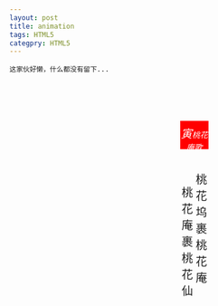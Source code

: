 ```yaml
---
layout: post
title: animation
tags: HTML5
categpry: HTML5
---
```


    这家伙好懒，什么都没有留下...

<html>
    <head>
        <meta charset="utf-8">
        <title>animation.html</title>
    </head>
    <body>
        <div id="divhead">
            <div id="ani1">
                <section>
                    <h6><span>寅</span>桃花庵歌</h6>
                        <div id="pd"><br/>桃花庵裹桃花仙</div>
                        <div id="pd">桃花坞裹桃花庵</div>
                </section>
            </div>
            <div id="ani1_1"></div>
            <div id="ani1_2"></div> 
        </div>
        <br/>
        <br/>                          
        <div id="ani2">
        </div>
        <style>
#divhead {position: fixed; left: 50%; padding: 50px;}
section h6{ text-align: center;padding-top: 7px; color: white; font-family: "楷体"}
section h6 span {font-size: 20px;font-family: "华文行楷"}
#pd { text-align:center;width: 25px; float: left; margin: 0; padding: 0; font-size: 20px;font-family: "楷体"}
#ani1 {
    width: 50px;
    height: 50px;
    position: relative;
    background-color: red;
    -webkit-animation-name: firstani;
    -webkit-animation-duration:20s;
    -webkit-animation-timing-function:linear;
    -webkit-animation-delay:1s;
    -webkit-animation-iteration-count:infinite;
    -webkit-animation-direction:alternate;
    -webkit-animation-play-state:running;
    -webkit-animation-fill-mode:none;
    -o-animation-name:firstani;
}

@keyframes firstani {
    0%   {top:0px;   left:0px; }
    8%   {top:0px;   left:150px;  background-color: orange;}
    10%  {top:50px;  left:150px;  background-color: yellow;}
    14%  {top:50px;  left:250px;  background-color: lime;}
    19%  {top:100px; left:350px;  background-color: #F08080;}/*组1*/
    20%  {top:100px; left:350px;  background-color: #F08080;}
    23%  {top:100px; left:400px;  background-color: orange;}
    26%  {top:50px;  left:400px;  background-color: yellow;}
    28%  {top:50px;  left:350px;  background-color: lime;}
    29%  {top:50px;  left:350px;  background-color: lime;}/*组1*/
    34%  {top:200px; left:275px;  background-color: #48D1CC;}
    38%  {top:150px; left:175px;  background-color: #1E90FF;}
    39%  {top:150px; left:175px;  background-color: #1E90FF;}
    46%  {top:200px; left:75px;   background-color: #9932CC;}
    50%  {top:300px; left:0px;    background-color: hotpink;}
    54%  {top:200px; left:-75px;  background-color: #9932CC;}
    61%  {top:150px; left:-175px; background-color: #1E90FF;}
    62%  {top:150px; left:-175px; background-color: #1E90FF;}
    66%  {top:200px; left:-275px; background-color: #48D1CC;}
    71%  {top:100px; left:-350px; background-color: #F08080;}/*组2*/
    72%  {top:100px; left:-350px; background-color: #F08080;}
    74%  {top:100px; left:-400px; background-color: orange;}
    77%  {top:50px;  left:-400px; background-color: yellow;}
    80%  {top:50px;  left:-350px; background-color: lime;}
    81%  {top:50px;  left:-350px; background-color: lime;}/*组2*/
    86%  {top:50px;  left:-250px; background-color: lime;}
    90%  {top:50px;  left:-150px; background-color: yellow;}
    92%  {top:0px;   left:-150px; background-color: orange;}
    100% {top:0px;   left:0px;    background-color: red;}
}

#ani1_1{
    height: 25px;
    width: 25px;
    position: relative;
    -o-animation-name:ani1;
    -webkit-animation-name:ani1;
    -webkit-animation-duration:20s;/*周期*/
    -webkit-animation-delay:1s;
    -webkit-animation-timing-function:linear;
    -webkit-animation-iteration-count:infinite;
    -webkit-animation-direction:alternate;
    -webkit-animation-play-state:running;
    /*-webkit-animation-fill-mode:;动画之外
    */
}

@keyframes ani1{
    0%   {top: 25px; left: 375px;}
    18%  {top: 25px; left: 375px; background-color: transparent;}
    19%  {top: 25px; left: 375px; background-color: #00BFFF;}
    28%  {top: 25px; left: 375px; background-color: #00BFFF;}
    29%  {top: 25px; left: 375px; background-color: transparent;}
    69%  {top: 25px; left: -375px; background-color: transparent;}/*开始*/
    72%  {top: 25px; left: -375px; background-color: #00BFFF;}
    81%  {top: 25px; left: -375px; background-color: #00BFFF;}
    82%  {top: 25px; left: -375px; background-color: transparent;}/*结束*/
    100% {top: 25px; left: -375px;}
}

#ani1_2{
    height: 25px;
    width: 25px;
    position: relative;
    -o-animation-name:ani2;
    -webkit-animation-name:ani2;
    -webkit-animation-duration:20s;/*周期*/
    -webkit-animation-delay:1s;
    -webkit-animation-timing-function:linear;
    -webkit-animation-iteration-count:infinite;
    -webkit-animation-direction:alternate;
    -webkit-animation-play-state:running;
    /*-webkit-animation-fill-mode:;动画之外
    */
}

@keyframes ani2{
    0%   {top: 25px; left: 325px; background-color: transparent;}
    18%  {top: 25px; left: 325px; background-color: transparent;}
    19%  {top: 25px; left: 325px; background-color: lime;}
    20%  {top: 25px; left: 325px; background-color: lime;}
    22%  {top: 25px; left: 375px; background-color: transparent;}
    23%  {top: 25px; left: 425px; background-color: orange;}
    24.5%  {top: -25px; left: 425px; background-color: transparent;}
    26%  {top: -75px; left: 425px; background-color: yellow;}
    27%  {top: -75px; left: 375px; background-color: transparent;}
    28%  {top: -75px; left: 325px; background-color: #F08080;}
    29%  {top: -75px; left: 325px; background-color: #F08080;}
    30%  {top: -75px; left: 325px; background-color: transparent;}
    70%  {top: 25px; left: -325px; background-color: transparent;}/*开始*/
    71%  {top: 25px; left: -325px; background-color: lime;}
    72%  {top: 25px; left: -325px; background-color: lime;}
    73%  {top: 25px; left: -375px; background-color: transparent;}
    74%  {top: 25px; left: -425px; background-color: orange;}
    75.5%  {top: -25px; left: -425px; background-color: transparent;}
    77%  {top: -75px; left: -425px; background-color: yellow;}
    78%  {top: -75px; left: -375px; background-color: transparent;}
    80%  {top: -75px; left: -325px; background-color: #F08080;}
    81%  {top: -75px; left: -325px; background-color: #F08080;}
    82%  {top: -75px; left: -325px; background-color: transparent;}/*结束*/
    100% {top: -75px; left: -325px; background-color: transparent;}
}

#null{height: 2000px; width: 20px; position:absolute; top: 400px;} 
    
        </style>  
        <br/>  
        <br/>
        <div id="null">
        </div>
    </body>
</html>

